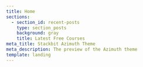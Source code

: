 ```yaml
---
title: Home
sections:
  - section_id: recent-posts
    type: section_posts
    background: gray
    title: Latest Free Courses
meta_title: Stackbit Azimuth Theme
meta_description: The preview of the Azimuth theme
template: landing
---
```

